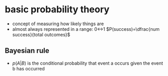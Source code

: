 # basic probability theory
- concept of measuring how likely things are
- almost always represented in a range: 0<->1
$P(success)=\dfrac{num success}{total outcomes}$
## Bayesian rule
- $p(A|B)$ is the conditional probability that event a occurs given the event b has occurred
